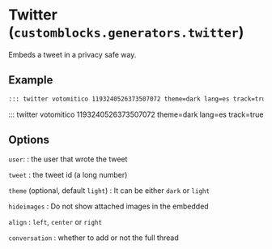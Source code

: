 # Twitter (`customblocks.generators.twitter`)

Embeds a tweet in a privacy safe way.

## Example

```markdown
::: twitter votomitico 1193240526373507072 theme=dark lang=es track=true
```

::: twitter votomitico 1193240526373507072 theme=dark lang=es track=true

## Options

`user`:
: the user that wrote the tweet

`tweet`
: the tweet id (a long number)

`theme` (optional, default `light`)
: It can be either `dark` or `light`

`hideimages`
: Do not show attached images in the embedded

`align`
: `left`, `center` or `right`

`conversation`
: whether to add or not the full thread


